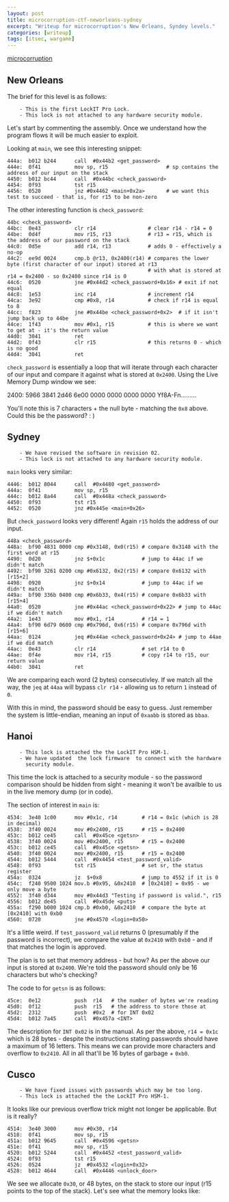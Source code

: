 ```yaml
---
layout: post
title: microcorruption-ctf-neworleans-sydney
excerpt: "Writeup for microcorruption's New Orleans, Syndey levels."
categories: [writeup]
tags: [itsec, wargame]
---
```


[microcorruption](http://www.microcorruption.com)

## New Orleans ##

The brief for this level is as follows:

``` shell
    - This is the first LockIT Pro Lock.
    - This lock is not attached to any hardware security module.
```  

Let's start by commenting the assembly. Once we understand how the program flows it will be much easier to exploit.


Looking at `main`, we see this interesting snippet:

``` shell  
444a:  b012 b244      call  #0x44b2 <get_password>
444e:  0f41           mov sp, r15                   # sp contains the address of our input on the stack
4450:  b012 bc44      call  #0x44bc <check_password>
4454:  0f93           tst r15
4456:  0520           jnz #0x4462 <main+0x2a>       # we want this test to succeed - that is, for r15 to be non-zero
```

The other interesting function is `check_password`:

``` shell
44bc <check_password>
44bc:  0e43           clr r14                 # clear r14 - r14 = 0
44be:  0d4f           mov r15, r13            # r13 = r15, which is the address of our password on the stack
44c0:  0d5e           add r14, r13            # adds 0 - effectively a no-op
44c2:  ee9d 0024      cmp.b @r13, 0x2400(r14) # compares the lower byte (first character of our input) stored at r13
                                              # with what is stored at r14 = 0x2400 - so 0x2400 since r14 is 0
44c6:  0520           jne #0x44d2 <check_password+0x16> # exit if not equal
44c8:  1e53           inc r14                 # increment r14
44ca:  3e92           cmp #0x8, r14           # check if r14 is equal to 8
44cc:  f823           jne #0x44be <check_password+0x2>  # if it isn't jump back up to 44be
44ce:  1f43           mov #0x1, r15           # this is where we want to get at - it's the return value
44d0:  3041           ret
44d2:  0f43           clr r15                 # this returns 0 - which is no good
44d4:  3041           ret
```

`check_password` is essentially a loop that will iterate through each character of our input and compare it against what is stored at `0x2400`. Using the Live Memory Dump window we see:

2400:   5966 3841 2d46 6e00 0000 0000 0000 0000   Yf8A-Fn.........

You'll note this is 7 characters + the null byte - matching the `0x8` above. Could this be the password? : )

## Sydney ##

``` shell
    - We have revised the software in revision 02.
    - This lock is not attached to any hardware security module.
```

`main` looks very similar:

``` shell
4446:  b012 8044      call  #0x4480 <get_password>
444a:  0f41           mov sp, r15
444c:  b012 8a44      call  #0x448a <check_password>
4450:  0f93           tst r15
4452:  0520           jnz #0x445e <main+0x26>
```

But `check_password` looks very different! Again `r15` holds the address of our input.

``` shell
448a <check_password>
448a:  bf90 4831 0000 cmp #0x3148, 0x0(r15) # compare 0x3148 with the first word at r15
4490:  0d20           jnz $+0x1c            # jump to 44ac if we didn't match
4492:  bf90 3261 0200 cmp #0x6132, 0x2(r15) # compare 0x6132 with [r15+2]
4498:  0920           jnz $+0x14            # jump to 44ac if we didn't match
449a:  bf90 336b 0400 cmp #0x6b33, 0x4(r15) # compare 0x6b33 with [r15+4]
44a0:  0520           jne #0x44ac <check_password+0x22> # jump to 44ac if we didn't match
44a2:  1e43           mov #0x1, r14         # r14 = 1
44a4:  bf90 6d79 0600 cmp #0x796d, 0x6(r15) # compare 0x796d with [r15+6]
44aa:  0124           jeq #0x44ae <check_password+0x24> # jump to 44ae if we did match
44ac:  0e43           clr r14               # set r14 to 0
44ae:  0f4e           mov r14, r15          # copy r14 to r15, our return value
44b0:  3041           ret
```

We are comparing each word (2 bytes) consecutivley. If we match all the way, the `jeq` at `44aa` will bypass `clr r14` - allowing us to return `1` instead of `0`.

With this in mind, the password should be easy to guess. Just remember the system is little-endian, meaning an input of `0xaabb` is stored as `bbaa`.

## Hanoi ##

``` shell
    - This lock is attached the the LockIT Pro HSM-1.
    - We have updated  the lock firmware  to connect with the hardware
      security module.
```

This time the lock is attached to a security module - so the password comparison should be hidden from sight - meaning it won't be availble to us in the live memory dump (or in code).

The section of interest in `main` is:

``` shell
4534:  3e40 1c00      mov #0x1c, r14        # r14 = 0x1c (which is 28 in decimal)
4538:  3f40 0024      mov #0x2400, r15      # r15 = 0x2400
453c:  b012 ce45      call  #0x45ce <getsn>
4538:  3f40 0024      mov #0x2400, r15      # r15 = 0x2400
453c:  b012 ce45      call  #0x45ce <getsn>
4540:  3f40 0024      mov #0x2400, r15      # r15 = 0x2400
4544:  b012 5444      call  #0x4454 <test_password_valid>
4548:  0f93           tst r15               # set sr, the status register
454a:  0324           jz  $+0x8             # jump to 4552 if it is 0
454c:  f240 9500 1024 mov.b #0x95, &0x2410  # [0x2410] = 0x95 - we only move a byte
4552:  3f40 d344      mov #0x44d3 "Testing if password is valid.", r15
4556:  b012 de45      call  #0x45de <puts>
455a:  f290 b000 1024 cmp.b #0xb0, &0x2410  # compare the byte at [0x2410] with 0xb0
4560:  0720           jne #0x4570 <login+0x50>
```

It's a little weird. If `test_password_valid` returns 0 (presumably if the password is incorrect), we compare the value at `0x2410` with `0xb0` - and if that matches the login is approved.

The plan is to set that memory address - but how? As per the above our input is stored at `0x2400`. We're told the password should only be 16 characters but who's checking?

The code to for `getsn` is as follows:

``` shell
45ce:  0e12           push  r14   # the number of bytes we're reading
45d0:  0f12           push  r15   # the address to store those at
45d2:  2312           push  #0x2  # for INT 0x02
45d4:  b012 7a45      call  #0x457a <INT>
```

The description for `INT 0x02` is in the manual. As per the above, `r14 = 0x1c` which is 28 bytes - despite the instructions stating passwords should have a maximum of 16 letters. This means we can provide more characters and overflow to `0x2410`. All in all that'll be 16 bytes of garbage + `0xb0`.

## Cusco ##


``` shell
    - We have fixed issues with passwords which may be too long.
    - This lock is attached the the LockIT Pro HSM-1.
```

It looks like our previous overflow trick might not longer be applicable. But is it really?

``` shell
4514:  3e40 3000      mov #0x30, r14
4518:  0f41           mov sp, r15
451a:  b012 9645      call  #0x4596 <getsn>
451e:  0f41           mov sp, r15
4520:  b012 5244      call  #0x4452 <test_password_valid>
4524:  0f93           tst r15
4526:  0524           jz  #0x4532 <login+0x32>
4528:  b012 4644      call  #0x4446 <unlock_door>
```

We see we allocate `0x30`, or 48 bytes, on the stack to store our input (r15 points to the top of the stack). Let's see what the memory looks like:
